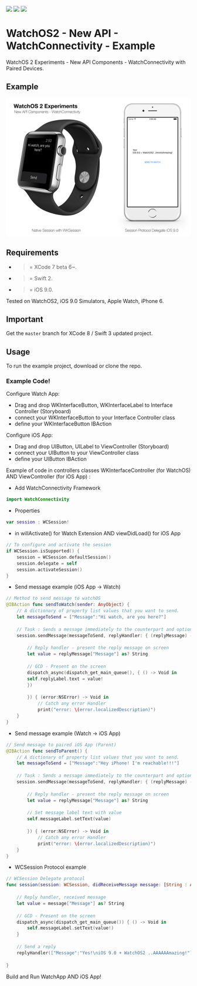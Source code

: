 ![](https://img.shields.io/badge/build-pass-brightgreen.svg?style=flat-square)
![](https://img.shields.io/badge/platform-WatchOS2-ff69b4.svg?style=flat-square)
![](https://img.shields.io/badge/Require-XCode7-lightgrey.svg?style=flat-square)


# WatchOS2 - New API - WatchConnectivity - Example
WatchOS 2 Experiments - New API Components - WatchConnectivity with Paired Devices.

## Example

![](https://raw.githubusercontent.com/Sweefties/WatchOS2-NewAPI-WatchConnectivity-Example/master/source/Apple_Watch_template-WatchConnectivity.jpg)


## Requirements

- >= XCode 7 beta 6~.
- >= Swift 2.
- >= iOS 9.0.

Tested on WatchOS2, iOS 9.0 Simulators, Apple Watch, iPhone 6.

## Important

Get the `master` branch for XCode 8 / Swift 3 updated project.


## Usage

To run the example project, download or clone the repo.


### Example Code!


Configure Watch App:

- Drag and drop WKInterfaceButton, WKInterfaceLabel to Interface Controller (Storyboard)
- connect your WKInterfaceButton to your Interface Controller class
- define your WKInterfaceButton IBAction

Configure iOS App:

- Drag and drop UIButton, UILabel to ViewController (Storyboard)
- connect your UIButton to your ViewController class
- define your UIButton IBAction


Example of code in controllers classes WKInterfaceController (for WatchOS) AND ViewController (for iOS App) :

- Add WatchConnectivity Framework
```swift
import WatchConnectivity
```

- Properties
```swift
var session : WCSession!
```

- in willActivate() for Watch Extension AND viewDidLoad() for iOS App
```swift
// To configure and activate the session
if WCSession.isSupported() {
    session = WCSession.defaultSession()
    session.delegate = self
    session.activateSession()
}
```

- Send message example (iOS App -> Watch)
```swift
// Method to send message to watchOS
@IBAction func sendToWatch(sender: AnyObject) {
    // A dictionary of property list values that you want to send.
    let messageToSend = ["Message":"Hi watch, are you here?"]

    // Task : Sends a message immediately to the counterpart and optionally delivers a response
    session.sendMessage(messageToSend, replyHandler: { (replyMessage) -> Void in

        // Reply handler - present the reply message on screen
        let value = replyMessage["Message"] as? String

        // GCD - Present on the screen
        dispatch_async(dispatch_get_main_queue(), { () -> Void in
        self.replyLabel.text = value!
        })

        }) { (error:NSError) -> Void in
            // Catch any error Handler
            print("error: \(error.localizedDescription)")
    }
}
```

- Send message example (Watch -> iOS App)
```swift
// Send message to paired iOS App (Parent)
@IBAction func sendToParent() {
    // A dictionary of property list values that you want to send.
    let messageToSend = ["Message":"Hey iPhone! I'm reachable!!!"]

    // Task : Sends a message immediately to the counterpart and optionally delivers a response
    session.sendMessage(messageToSend, replyHandler: { (replyMessage) -> Void in

        // Reply handler - present the reply message on screen
        let value = replyMessage["Message"] as? String

        // Set message label text with value
        self.messageLabel.setText(value)

        }) { (error:NSError) -> Void in
            // Catch any error Handler
            print("error: \(error.localizedDescription)")
    }
}
```

- WCSession Protocol example

```swift
// WCSession Delegate protocol
func session(session: WCSession, didReceiveMessage message: [String : AnyObject], replyHandler: ([String : AnyObject]) -> Void) {

    // Reply handler, received message
    let value = message["Message"] as? String

    // GCD - Present on the screen
    dispatch_async(dispatch_get_main_queue()) { () -> Void in
        self.messageLabel.setText(value!)
    }

    // Send a reply
    replyHandler(["Message":"Yes!\niOS 9.0 + WatchOS2 ..AAAAAAmazing!"])

}
```


Build and Run WatchApp AND iOS App!
